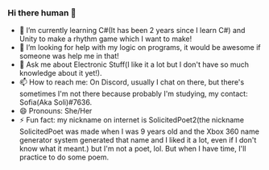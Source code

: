 ### Hi there human 👋

- 🌱 I’m currently learning C#(It has been 2 years since I learn C#) and Unity to make a rhythm game which I want to make!
- 🤔 I’m looking for help with my logic on programs, it would be awesome if someone was help me in that!
- 💬 Ask me about Electronic Stuff(I like it a lot but I don't have so much knowledge about it yet!).
- 📫 How to reach me: On Discord, usually I chat on there, but there's sometimes I'm not there because probably I'm studying, my contact: Sofia(Aka Soli)#7636. 
- 😄 Pronouns: She/Her
- ⚡ Fun fact: my nickname on internet is SolicitedPoet2(the nickname SolicitedPoet was made when I was 9 years old and the Xbox 360 name generator system generated that name and I liked it a lot, even if I don't know what it meant.) but I'm not a poet, lol. But when I have time, I'll practice to do some poem.
